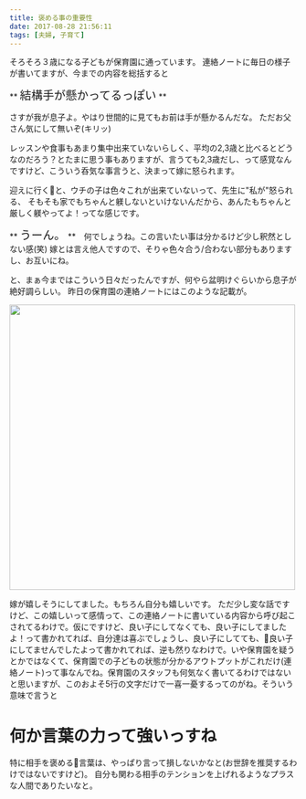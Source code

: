 ```yaml
---
title: 褒める事の重要性
date: 2017-08-28 21:56:11
tags: [夫婦, 子育て]
---
```


そろそろ３歳になる子どもが保育園に通っています。
連絡ノートに毎日の様子が書いてますが、今までの内容を総括すると

** <span style="font-size: 20px">結構手が懸かってるっぽい</span> **

<!-- more -->
さすが我が息子よ。やはり世間的に見てもお前は手が懸かるんだな。
ただお父さん気にして無いぞ(キリッ)

レッスンや食事もあまり集中出来ていないらしく、平均の2,3歳と比べるとどうなのだろう？とたまに思う事もありますが、言うても2,3歳だし、って感覚なんですけど、こういう呑気な事言うと、決まって嫁に怒られます。

迎えに行くと、ウチの子は色々これが出来ていないって、先生に"私が"怒られる、
そもそも家でもちゃんと躾しないといけないんだから、あんたもちゃんと厳しく躾やってよ！ってな感じです。

** <span style="font-size: 20px">うーん。</span> **　何でしょうね。この言いたい事は分かるけど少し釈然としない感(笑)
嫁とは言え他人ですので、そりゃ色々合う/合わない部分もありますし、お互いにね。

と、まぁ今まではこういう日々だったんですが、何やら盆明けぐらいから息子が絶好調らしい。
昨日の保育園の連絡ノートにはこのような記載が。

<img src="/img/hoikuen.jpg" width="500" height="500">

嫁が嬉しそうにしてました。もちろん自分も嬉しいです。
ただ少し変な話ですけど、この嬉しいって感情って、この連絡ノートに書いている内容から呼び起こされてるわけで。仮にですけど、良い子にしてなくても、良い子にしてましたよ！って書かれてれば、自分達は喜ぶでしょうし、良い子にしてても、良い子にしてませんでしたよって書かれてれば、逆も然りなわけで。いや保育園を疑うとかではなくて、保育園での子どもの状態が分かるアウトプットがこれだけ(連絡ノート)って事なんでね。保育園のスタッフも何気なく書いてるわけではないと思いますが、このおよそ5行の文字だけで一喜一憂するってのがね。そういう意味で言うと
# 何か言葉の力って強いっすね
特に相手を褒める言葉は、やっぱり言って損しないかなと(お世辞を推奨するわけではないですけど)。
自分も関わる相手のテンションを上げれるようなプラスな人間でありたいなと。

